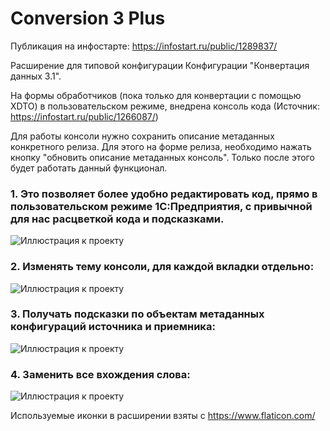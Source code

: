 # Conversion 3 Plus

Публикация на инфостарте: https://infostart.ru/public/1289837/

Расширение для типовой конфигурации Конфигурации "Конвертация данных 3.1".

На формы обработчиков (пока только для конвертации с помощью XDTO) в пользовательском режиме, внедрена консоль кода (Источник: https://infostart.ru/public/1266087/)

Для работы консоли нужно сохранить описание метаданных конкретного релиза. Для этого на форме релиза, необходимо нажать кнопку "обновить описание метаданных консоль".
Только после этого будет работать данный функционал.
### 1. Это позволяет более удобно редактировать код, прямо в пользовательском режиме 1С:Предприятия, с привычной для нас расцветкой кода и подсказками.

![Иллюстрация к проекту](https://github.com/ViktorErmakov/Conversion3.0.1/raw/master/screenshots/Console.gif) 



### 2. Изменять тему консоли, для каждой вкладки отдельно:

![Иллюстрация к проекту](https://github.com/ViktorErmakov/Conversion3.0.1/raw/master/screenshots/Theme.gif)



### 3. Получать подсказки по объектам метаданных конфигураций источника и приемника:

![Иллюстрация к проекту](https://github.com/ViktorErmakov/Conversion3.0.1/raw/master/screenshots/Meta.gif)


### 4. Заменить все вхождения слова:

![Иллюстрация к проекту](https://github.com/ViktorErmakov/Conversion3.0.1/raw/master/screenshots/Change.gif)


Используемые иконки в расширении взяты с https://www.flaticon.com/


